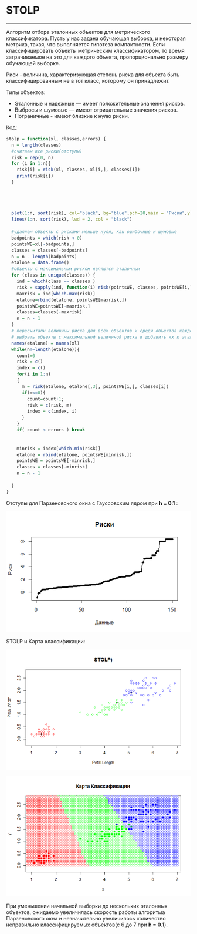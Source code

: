 # STOLP

---

Алгоритм отбора эталонных объектов для метрического классификатора. Пусть у нас задана обучающая выборка, и некоторая метрика, такая, что выполняется гипотеза компактности. Если классифицировать объекты метрическим классификатором, то время затрачиваемое на это для каждого объекта, пропорционально размеру обучающей выборке.

Риск - величина, характеризующая степень риска для объекта быть классифицированным не в тот класс, которому он принадлежит.

Типы объектов:

- Эталонные и надежные — имеет положительные значения рисков.
- Выбросы и шумовые — имеют отрицательные значения рисков.
- Пограничные - имеют близкие к нулю риски.

Код:

```R
stolp = function(xl, classes,errors) {
  n = length(classes)
  #считаем все риски(отступы)
  risk = rep(0, n)
  for (i in 1:n){
    risk[i] = risk(xl, classes, xl[i,], classes[i])
    print(risk[i])
  }
  
  
  
  
  plot(1:n, sort(risk), col="black", bg="blue",pch=20,main = "Риски",ylab = "Риск ", xlab = "Данные")
  lines(1:n, sort(risk), lwd = 2, col = "black")
  
  #удаляем объекты с рисками меньше нуля, как ошибочные и шумовые
  badpoints = which(risk < 0)
  pointsWE=xl[-badpoints,]
  classes = classes[-badpoints]
  n = n - length(badpoints)
  etalone = data.frame()
  #объекты с максимальным риском являются эталонным
  for (class in unique(classes)) {
    ind = which(class == classes )
    risk = sapply(ind, function(i) risk(pointsWE, classes, pointsWE[i,], class))
    maxrisk = ind[which.max(risk)]
    etalone=rbind(etalone, pointsWE[maxrisk,])
    pointsWE=pointsWE[-maxrisk,]
    classes=classes[-maxrisk]
    n = n - 1
  }
  # пересчитали величины риска для всех объектов и среди объектов каждого класса, распознанных неправильно, 
  # выбрать объекты с максимальной величиной риска и добавить их к эталонам
  names(etalone) = names(xl)
  while(n!=length(etalone)){
    count=0
    risk = c()
    index = c()
    for(i in 1:n)
    {
      m = risk(etalone, etalone[,3], pointsWE[i,], classes[i])
      if(m<=0){
        count=count+1;
        risk = c(risk, m)
        index = c(index, i)
      }
    }
    if( count < errors ) break
    
    
    minrisk = index[which.min(risk)]
    etalone = rbind(etalone, pointsWE[minrisk,])
    pointsWE = pointsWE[-minrisk,]
    classes = classes[-minrisk]
    n = n - 1
    
  }
}
```

Отступы для Парзеновского окна с Гауссовским ядром при **h = 0.1** :

![Ну нет ее и все! Отстань!](/STOLP/risk.png)

STOLP и Карта классификации:

![Ну нет ее и все! Отстань!](/STOLP/STOLP.png)

![Ну нет ее и все! Отстань!](/STOLP/STOLPendCM.png)

При уменьшении начальной выборки до нескольких эталонных объектов, ожидаемо увеличилась скорость работы алгоритма Парзеновского окна и незначительно увеличилось количество неправильно классифицируемых объектов(с 6 до 7 при **h = 0.1**).
